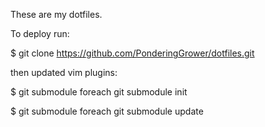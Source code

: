 These are my dotfiles.

To deploy run:

$ git clone https://github.com/PonderingGrower/dotfiles.git

then updated vim plugins:

$ git submodule foreach git submodule init

$ git submodule foreach git submodule update
